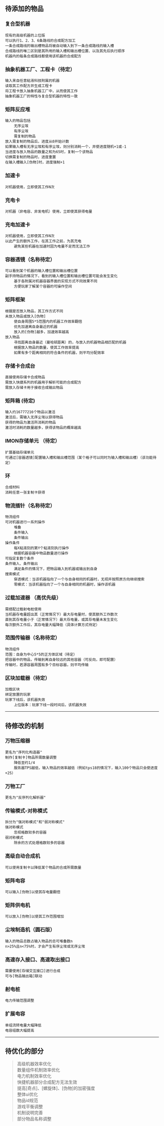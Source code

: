 ## 待添加的物品
### 复合型机器
    现有的高级机器的上位版
    可以执行1、2、3、6条路线的合成配方加工
    一条合成路线的输出槽物品将被自动输入到下一条合成路线的输入槽
    合成路线的唯二区别是其所用的输入槽和输出槽位置、以及其先后执行顺序
    机器内的每条合成路线都使用该机器的合成配方

### 抽象机器工厂、工程卡（待定）
    输入来自任意粘液科技附属的机器
    读取其工作配方并生成工程卡
    将工程卡放入抽象机器工厂中，从而使其工作
    抽象机器工厂的特性与复合型机器的特性一致

### 矩阵反应堆
    输入的物品包括
        无序尘埃
        有序尘埃
        需复制的物品
    放入需复制的物品后，进度从0开始计数
    如果输入槽有无序尘埃和有序尘埃，则分别消耗一个，并使进度随机+1或-1
    当进度与放入物品的数量之和为65时，复制一个该物品
    切换需复制的物品时，进度重置
    在输入槽输入[伪物]时，进度强制+1

### 加速卡
    对机器使用，立即使其工作N次

### 充电卡
    对机器（非电容、非发电机）使用，立即使其获得电量

### 充电加速卡
    对机器使用，立即使其工作N次
    以此产生的额外工作，在其工作之前，为其充电
        避免某些机器在加速时因为电量不足而无法工作

### 容器透镜（名称待定）
    可以看到某个机器的输入槽位置和输出槽位置
    副手持物品的情况下，看到的输入槽位置和输出槽位置可能会发生变化
        基于各附属对机器容器界面的实现方式不同效果不同
        方便玩家了解某个容器的可操作空间

### 矩阵框架
    根据是否放入物品，其工作方式不同
    未放入物品或放入[伪物]
        使自身周围5*5范围内的机器工作效率翻倍
        优先加速离自身最近的机器
        放入的[伪物]越多，加速效率越高
    放入物品
        寻找距离自身最近（曼哈顿距离）的，与放入的机器物品相匹配的机器
        根据放入物品的数量，使其工作效率提高
        如果有多个距离相同的符合条件的机器，则平均分配效率

### 存储卡合成台
    直接使用存储卡合成物品
    需放入快捷系列的机器用于解析可能的合成配方
    需放入存储卡用于接收合成输出物品

### 矩阵箱 (待定)
    输入约16777216个物品以激活
    激活后，需输入无序尘埃以获得物品
    获得的物品为激活所消耗的物品
    激活时消耗的数量越多，获得该物品的概率越高

### IMON存储单元 （待定）
    扩展基础存储单元
    可通过[容器透镜]配置输入槽和输出槽范围（某个格子可以同时为输入槽和输出槽）（该功能待定）

### 环
    合成材料
    消耗任意一张复制卡获得

### 物流插针（名称待定）
    物流组件
    可对机器进行一系列操作
        堆叠
        条件输入
        条件输出
    操作条件
        每X粘液刻的第Y个粘液刻执行操作
        根据机器容器中物品数量进行操作
    可指定复数个条件
    条件输入、条件输出
        满足条件的情况下，把物品输入到机器或输出到自身
    搜索模式
        穿透模式：当该机器指向了一个与自身相同的机器时，无视并按照原方向继续搜索
        零模式：当该机器指向了一个与自身相同的机器时，操作该机器

### 过载加速器 （高优先级）
    需搭配过载射电桩使用
    当机器存电量超出其（正常情况下）最大存电量时，使其额外工作数次
    直到其存电量小于（正常情况下）最大存电量，或其存电量未发生变化
    每次额外工作后，其存电量大幅降低（具体计算方式待定）

### 范围传输器（名称待定）
    物流组件
    范围：自身为中心5*5的正方体区域（待定）
    把容器中的物品，传输到离自身较远的其他容器（可反向，即可配置）
    传输时，若源容器周围有多个目标容器，则平均传输

### 区块加载器（待定）
    加载区块
    绑定放置的玩家
    玩家下线后，该机器失效
        上位版本：玩家下线一段时间后，该机器失效

---

## 待修改的机制

### **万物压缩器**
    更名为"序列化构造器"
    制作[复制卡]物品所需数量调整
        降低至约1/4
        服务器TPS越低，输入物品的效率越低（例如tps18的情况下，输入100个物品只会使进度+25）

### **万物工厂**
    更名为"反序列化解析器"

### **传输模式-对称模式**
    拆分为"强对称模式"和"弱对称模式"
    强对称模式
        忽视格数较多的容器
    弱对称模式
        除余的方式处理格数较多的容器

### **高级自动合成机**
    可以使用复制卡以降低某个物品的合成所需数量

### **矩阵电容**
    可以输入[伪物]以使其存电量翻倍

### **矩阵供电机**
    可以放入[伪物]以使其工作范围增加

### **尘埃制造机（圆石版）**
    输入的物品总数占输入物品的总可堆叠数n
    n>25%且n<75%时，才会产生有序尘埃或无序尘埃

### **高速存入接口、高速取出接口**
    需要使用[存储交互接口]进行合成
    可与[物品输出箱]联动

### **射电桩**
    电力传输范围调整

### **扩展电容**
    单组流转电量大幅降低
    电容组数大幅提高

---

## 待优化的部分
> 高级机器效率优化\
> 数量组件机制效率优化\
> 电力机制效率优化\
> 快捷机器部分合成配方无法生效\
> 提高[奇点]、[螺旋体]、[伪物]的加密强度\
> 整体ui优化\
> 物品id规范\
> 游戏平衡调整\
> 机制说明完善\
> 部分物品名称调整
